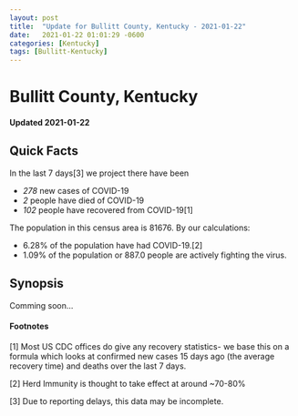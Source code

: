 ```yaml
---
layout: post
title:  "Update for Bullitt County, Kentucky - 2021-01-22"
date:   2021-01-22 01:01:29 -0600
categories: [Kentucky]
tags: [Bullitt-Kentucky]
---
```


# Bullitt County, Kentucky
#### Updated 2021-01-22

## Quick Facts

In the last 7 days[3] we project there have been
- *278* new cases of COVID-19
- *2* people have died of COVID-19
- *102* people have recovered from COVID-19[1]

The population in this census area is 81676. By our calculations:
- 6.28% of the population have had COVID-19.[2]
- 1.09% of the population or 887.0 people are actively fighting the virus.

## Synopsis

Comming soon...


#### Footnotes

[1] Most US CDC offices do give any recovery statistics- we base this on a formula which looks at confirmed new cases
15 days ago (the average recovery time) and deaths over the last 7 days.

[2] Herd Immunity is thought to take effect at around ~70-80%

[3] Due to reporting delays, this data may be incomplete.
 
    